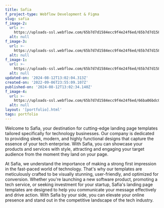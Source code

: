 ```yaml
---
title: Safia
f_project-type: Webflow Development & Figma
slug: safia
f_image-2:
  url: >-
    https://uploads-ssl.webflow.com/65b7d7d1584ecc9f4e24f6ed/65b7d7d1584ecc9f4e24f723_portfolio%205.avif
  alt: null
f_image-3:
  url: >-
    https://uploads-ssl.webflow.com/65b7d7d1584ecc9f4e24f6ed/65b7d7d1584ecc9f4e24f724_portfolio%206.avif
  alt: null
f_image-1:
  url: >-
    https://uploads-ssl.webflow.com/65b7d7d1584ecc9f4e24f6ed/65b7d7d1584ecc9f4e24f722_portfolio%204.avif
  alt: null
updated-on: '2024-08-12T13:02:04.313Z'
created-on: '2022-09-06T23:55:09.107Z'
published-on: '2024-08-12T13:02:34.140Z'
f_image-4:
  url: >-
    https://uploads-ssl.webflow.com/65b7d7d1584ecc9f4e24f6ed/66ba06bdc02b3a4101df178d_safia.avif
  alt: null
layout: '[portfolio].html'
tags: portfolio
---
```


Welcome to Safia, your destination for cutting-edge landing page templates tailored specifically for technology businesses. Our company is dedicated to providing sleek, modern, and highly functional designs that capture the essence of your tech enterprise. With Safia, you can showcase your products and services with style, attracting and engaging your target audience from the moment they land on your page.

At Safia, we understand the importance of making a strong first impression in the fast-paced world of technology. That's why our templates are meticulously crafted to be visually stunning, user-friendly, and optimized for conversion. Whether you're launching a new software product, promoting a tech service, or seeking investment for your startup, Safia's landing page templates are designed to help you communicate your message effectively and drive action. With Safia by your side, you can elevate your online presence and stand out in the competitive landscape of the tech industry.

‍
